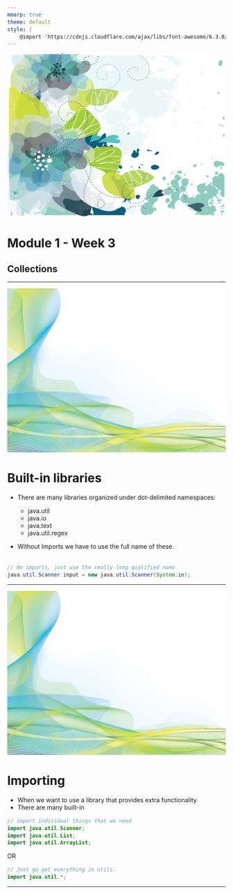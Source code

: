 ```yaml
---
mmarp: true
theme: default 
style: |
    @import 'https://cdnjs.cloudflare.com/ajax/libs/font-awesome/6.3.0/css/all.min.css'
---
```

 
![bg opacity:25%](images/bg-flourish.jpg)
# Module 1 - Week 3
## Collections

---

![bg opacity:25%](images/bg-green-wave.jpg)
# Built-in libraries 

- There are many libraries organized under dot-delimited namespaces:
    - java.util
    - java.io
    - java.text
    - java.util.regex

- Without Imports we have to use the full name of these.


```java

// No imports, just use the really long qualified name
java.util.Scanner input = new java.util.Scanner(System.in);
```

---

![bg opacity:25%](images/bg-green-wave.jpg)
# Importing

- When we want to use a library that provides extra functionality
- There are many built-in

```java
// import individual things that we need
import java.util.Scanner;
import java.util.List;
import java.util.ArrayList;
```

OR

```java
// Just go get everything in utils.
import java.util.*;
```

---
